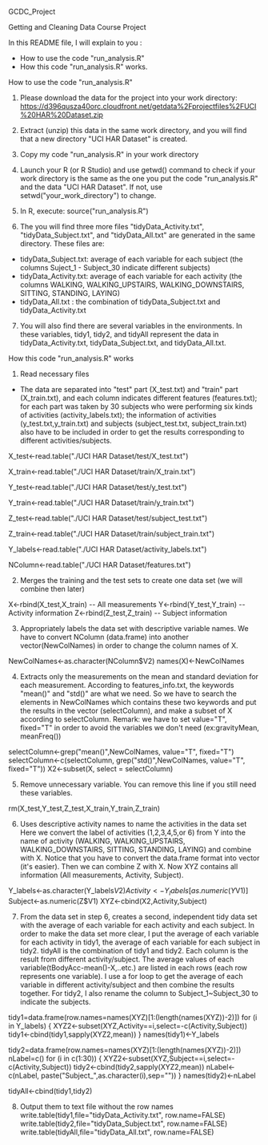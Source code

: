 GCDC_Project

Getting and Cleaning Data Course Project

In this README file, I will explain to you :
- How to use the code "run_analysis.R"
- How this code "run_analysis.R" works.


How to use the code "run_analysis.R"

1. Please download the data for the project into your work directory:
https://d396qusza40orc.cloudfront.net/getdata%2Fprojectfiles%2FUCI%20HAR%20Dataset.zip

2. Extract (unzip) this data in the same work directory, and you will find that a new directory "UCI HAR Dataset" is created.

3. Copy my code "run_analysis.R" in your work directory

4. Launch your R (or R Studio) and use getwd() command to check if your work directory is the same as the one you put the code "run_analysis.R" and the data "UCI HAR Dataset". If not, use setwd("your_work_directory") to change.

5. In R, execute:
   source("run_analysis.R")

6. The you will find three more files "tidyData_Activity.txt", "tidyData_Subject.txt", and "tidyData_All.txt" are generated in the same directory. These files are:
- tidyData_Subject.txt: average of each variable for each subject (the columns Suject_1 - Subject_30 indicate different subjects)
- tidyData_Activity.txt: average of each variable for each activity (the columns WALKING, WALKING_UPSTAIRS, WALKING_DOWNSTAIRS, SITTING, STANDING, LAYING)
- tidyData_All.txt : the combination of tidyData_Subject.txt and tidyData_Activity.txt

7. You will also find there are several variables in the environments. In these variables, tidy1, tidy2, and tidyAll represent the data in tidyData_Activity.txt, tidyData_Subject.txt, and tidyData_All.txt.


How this code "run_analysis.R" works

1) Read necessary files
- The data are separated into "test" part (X_test.txt) and "train" part (X_train.txt), and each column indicates different features (features.txt); for each part was taken by 30 subjects who were performing six kinds of activities (activity_labels.txt); the information of activities (y_test.txt,y_train.txt) and subjects (subject_test.txt, subject_train.txt) also have to be included in order to get the results corresponding to different activities/subjects.

X_test<-read.table("./UCI HAR Dataset/test/X_test.txt")

X_train<-read.table("./UCI HAR Dataset/train/X_train.txt")

Y_test<-read.table("./UCI HAR Dataset/test/y_test.txt")

Y_train<-read.table("./UCI HAR Dataset/train/y_train.txt")

Z_test<-read.table("./UCI HAR Dataset/test/subject_test.txt")

Z_train<-read.table("./UCI HAR Dataset/train/subject_train.txt")

Y_labels<-read.table("./UCI HAR Dataset/activity_labels.txt")

NColumn<-read.table("./UCI HAR Dataset/features.txt")

2) Merges the training and the test sets to create one data set (we will combine then later)

X<-rbind(X_test,X_train) -- All measurements
Y<-rbind(Y_test,Y_train) -- Activity information
Z<-rbind(Z_test,Z_train) -- Subject information


3) Appropriately labels the data set with descriptive variable names.
We have to convert NColumn (data.frame) into another vector(NewColNames) in order to change the column names of X.

NewColNames<-as.character(NColumn$V2)
names(X)<-NewColNames

4) Extracts only the measurements on the mean and standard deviation for each measurement. 
According to features_info.txt, the keywords "mean()" and "std()" are what we need.
So we have to search the elements in NewColNames which contains these two keywords and put the results in the vector (selectColumn), and make a subset of X according to selectColumn.
Remark: we have to set value="T", fixed="T" in order to avoid the variables we don't need (ex:gravityMean, meanFreq())

selectColumn<-grep("mean()",NewColNames, value="T", fixed="T")
selectColumn<-c(selectColumn, grep("std()",NewColNames, value="T", fixed="T"))
X2<-subset(X, select = selectColumn)

5) Remove unnecessary variable. You can remove this line if you still need these variables.

rm(X_test,Y_test,Z_test,X_train,Y_train,Z_train)

6) Uses descriptive activity names to name the activities in the data set
Here we convert the label of activities (1,2,3,4,5,or 6) from Y into the name of activity (WALKING, WALKING_UPSTAIRS, WALKING_DOWNSTAIRS, SITTING, STANDING, LAYING) and combine with X.
Notice that you have to convert the data.frame format into vector (it's easier).
Then we can combine Z with X. 
Now XYZ contains all information (All measurements, Activity, Subject).

Y_labels<-as.character(Y_labels$V2)
Activity<-Y_labels[as.numeric(Y$V1)]
Subject<-as.numeric(Z$V1)
XYZ<-cbind(X2,Activity,Subject)

7) From the data set in step 6, creates a second, independent tidy data set with the average of each variable for each activity and each subject.
In order to make the data set more clear, I put the average of each variable for each activity in tidy1, the average of each variable for each subject in tidy2.
tidyAll is the combination of tidy1 and tidy2.
Each column is the result from different activity/subject.
The average values of each variable(tBodyAcc-mean()-X,..etc.) are listed in each rows (each row represents one variable).
I use a for loop to get the average of each variable in different activity/subject and then combine the results together.
For tidy2, I also rename the column to Subject_1~Subject_30 to indicate the subjects.

tidy1=data.frame(row.names=names(XYZ)[1:(length(names(XYZ))-2)])
for (i in Y_labels) {
    XYZ2<-subset(XYZ,Activity==i,select=-c(Activity,Subject))
    tidy1<-cbind(tidy1,sapply(XYZ2,mean))
}
names(tidy1)<-Y_labels

tidy2=data.frame(row.names=names(XYZ)[1:(length(names(XYZ))-2)])
nLabel=c()
for (i in c(1:30)) {
    XYZ2<-subset(XYZ,Subject==i,select=-c(Activity,Subject))
    tidy2<-cbind(tidy2,sapply(XYZ2,mean))
    nLabel<-c(nLabel, paste("Subject_",as.character(i),sep=""))
}
names(tidy2)<-nLabel


tidyAll<-cbind(tidy1,tidy2)

8) Output them to text file without the row names
write.table(tidy1,file="tidyData_Activity.txt", row.name=FALSE)
write.table(tidy2,file="tidyData_Subject.txt", row.name=FALSE)
write.table(tidyAll,file="tidyData_All.txt", row.name=FALSE)

